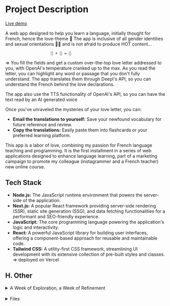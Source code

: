 # Project Description

[Live demo](https://langgenie.xyz/loveletter)

A web app designed to help you learn a language, initially thought for French, hence the love-theme 🥖 The app is inclusive of all gender identities and sexual orientations 🏳️‍🌈 and is not afraid to produce HOT content...

    					🥖 + 🍑 = 💌

=> You fill the fields and get a custom over-the-top love letter addressed to you, with OpenAI's temperature cranked up to the max.
As you read the letter, you can highlight any word or passage that you don't fully understand. The app translates them through Deepl's API, so you can understand the French behind the love declarations.

The app also use the TTS functionality of OpenAI's API, so you can have the text read by an AI generated voice

Once you've unraveled the mysteries of your love letter, you can:

- **Email the translations to yourself:** Save your newfound vocabulary for future reference and review.
- **Copy the translations:** Easily paste them into flashcards or your preferred learning platform.

This app is a labor of love, combining my passion for French language teaching and programming. It is the first installment in a series of web applications designed to enhance language learning, part of a marketing campaign to promote my colleague (instagrammer and a French teacher) new online course.

## Tech Stack

- **Node.js:** The JavaScript runtime environment that powers the server-side of the application.
- **Next.js:** A popular React framework providing server-side rendering (SSR), static site generation (SSG), and data fetching functionalities for a performant and SEO-friendly experience.
- **JavaScript:** The core programming language powering the application's logic and interactivity.
- **React:** A powerful JavaScript library for building user interfaces, offering a component-based approach for reusable and maintainable code.
- **Tailwind CSS:** A utility-first CSS framework, streamlining UI development with its extensive collection of pre-built styles and classes.
  => deployed on Vercel
  
## H. Other

<details>
  <summary>A Week of Exploration, a Week of Refinement
</summary>
  <br/>
This project serves as a testament to the power of rapid learning. The initial version was built within a week and a second week was dedicated to refining the application. This experience served as my introduction to this tech stack (before I only worked with C, learning the 42Berlin curriculum)
</details>
<br/>
<details>
  <summary>Files</summary>
  <br/>  
  
```bash
tree -I 'node_modules' -L 2
.
├── README.md
├── app
│   ├── favicon.ico
│   ├── former_favicon.ico
│   ├── globals.css
│   ├── layout.tsx
│   └── page.tsx
├── components
│   ├── InputField.tsx
│   ├── LoveLetterBackground.jsx
│   ├── SelectField.tsx
│   └── SettingsModal.jsx
├── hooks
│   ├── useFetchLoveStory.ts
│   └── useTranslateText.ts
├── love_letter_logo.ai
├── next-env.d.ts
├── next.config.mjs
├── package-lock.json
├── package.json
├── pages
│   └── api
├── pnpm-lock.yaml
├── postcss.config.js
├── public
│   ├── Hypercolor Gradient.jpeg
│   ├── background.jpg
│   ├── background_2.png
│   ├── background_3.png
│   ├── background_4.png
│   ├── favicon.png
│   ├── fonts
│   ├── logo.png
│   ├── logo_clear.png
│   └── love_letter_logo.png
├── speech.mp3
├── tailwind.config.ts
├── tsconfig.json
└── utils
    └── stripHtml.ts

9 directories, 32 files
```
</details>

